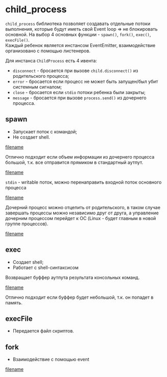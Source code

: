 # child_process

`child_process` библиотека позволяет создавать отдельные потоки выполнения, которые будут иметь свой Event loop => не блокировать основной. На выбор 4 основных функции - `spawn()`, `fork()`, `exec()`, `execFile()`.   
Каждый ребенок является инстансом EventEmitter, взаимодействие организовано с помощью листенеров.

Для инстанса `ChildProcess` есть 4 ивента:
- `disconnect` - бросается при вызове `child.disconnect()` из родительского процесса;
- `error` - бросается если процесс не может быть запущен/был убит системным сигналом;
- `close` - бросается если `stdio` потоки ребенка были закрыты;
- `message` - бросается при вызове `process.send()` из дочернего процесса.

## spawn
- Запускает поток с командой;
- Не создает shell.

[filename](childprocess.js ':include :type=code :fragment=childprocess')

Отлично подходит если объем информации из дочернего процесса большой, т.к. все отправится прямиком в стандартный аутпут.


[filename](childprocess.js ':include :type=code :fragment=stdio')

`stdin` - writable поток, можно перенаправить входной поток основного процесса 

[filename](childprocess.js ':include :type=code :fragment=stdin')

Дочерний процесс можно отцепить от родительского, в таком случае завершать процессы можно независимо друг от друга, а управление дочерним процессом перейдет к ОС (Linux - будет главным в новой группе процессов).

[filename](childprocess.js ':include :type=code :fragment=detach')

## exec
- Создает shell;
- Работает с shell-синтаксисом

Возвращает буффер аутпута результата консольных команд.

[filename](childprocess.js ':include :type=code :fragment=exec')

Отлично подходит если буффер будет небольшой, т.к. он попадет в память. 

## execFile
- Передается файл скриптов.

## fork
- Взаимодействие с помощью event

[filename](childprocess.js ':include :type=code :fragment=fork')

